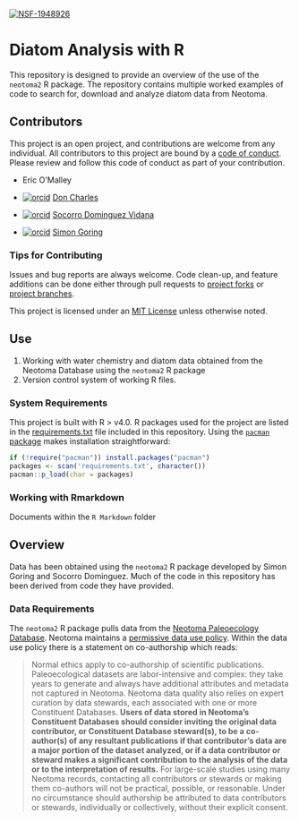 [![NSF-1948926](https://img.shields.io/badge/NSF-1948926-blue.svg)](https://nsf.gov/awardsearch/showAward?AWD_ID=1948926)

# Diatom Analysis with R

This repository is designed to provide an overview of the use of the `neotoma2` R package. The repository contains multiple worked examples of code to search for, download and analyze diatom data from Neotoma.

## Contributors

This project is an open project, and contributions are welcome from any individual.  All contributors to this project are bound by a [code of conduct](CODE_OF_CONDUCT.md).  Please review and follow this code of conduct as part of your contribution.

* Eric O'Malley

* [![orcid](https://img.shields.io/badge/orcid-0000--0003--3434--5800-brightgreen.svg)](https://orcid.org/0000-0003-3434-5800) [Don Charles](https://diatom.ansp.org/Staff.aspx)

* [![orcid](https://img.shields.io/badge/orcid-0000--0002--7926--4935-brightgreen.svg)](https://orcid.org/0000-0002-7926-4935) [Socorro Dominguez Vidana](https://sedv8808.github.io/)

* [![orcid](https://img.shields.io/badge/orcid-0000--0002--2700--4605-brightgreen.svg)](https://orcid.org/0000-0002-2700-4605) [Simon Goring](http://goring.org)

### Tips for Contributing

Issues and bug reports are always welcome.  Code clean-up, and feature additions can be done either through pull requests to [project forks](https://github.com/ericomalley13/ANSP_Diatoms/network/members) or [project branches](https://github.com/ericomalley13/ANSP_Diatoms/branches).

This project is licensed under an [MIT License](LICENSE) unless otherwise noted.

## Use

1. Working with water chemistry and diatom data obtained from the Neotoma Database using the `neotoma2` R package
2. Version control system of working R files.

### System Requirements

This project is built with R > v4.0.  R packages used for the project are listed in the [requirements.txt]() file included in this repository.  Using the [`pacman` package](https://cran.r-project.org/web/packages/pacman/index.html) makes installation straightforward:

```R
if (!require("pacman")) install.packages("pacman")
packages <- scan('requirements.txt', character())
pacman::p_load(char = packages)
```

### Working with Rmarkdown

Documents within the `R Markdown` folder 
## Overview

Data has been obtained using the `neotoma2` R package developed by Simon Goring and Socorro Dominguez. Much of the code in this repository has been derived from code they have provided.

### Data Requirements

The `neotoma2` R package pulls data from the [Neotoma Paleoecology Database](https://neotomadb.org).  Neotoma maintains a [permissive data use policy](https://www.neotomadb.org/data/category/use).  Within the data use policy there is a statement on co-authorship which reads:

> Normal ethics apply to co-authorship of scientific publications. Paleoecological datasets are labor-intensive and complex: they take years to generate and always have additional attributes and metadata not captured in Neotoma. Neotoma data quality also relies on expert curation by data stewards, each associated with one or more Constituent Databases. **Users of data stored in Neotoma’s Constituent Databases should consider inviting the original data contributor, or Constituent Database steward(s), to be a co-author(s) of any resultant publications if that contributor’s data are a major portion of the dataset analyzed, or if a data contributor or steward makes a significant contribution to the analysis of the data or to the interpretation of results.** For large-scale studies using many Neotoma records, contacting all contributors or stewards or making them co-authors will not be practical, possible, or reasonable. Under no circumstance should authorship be attributed to data contributors or stewards, individually or collectively, without their explicit consent.
